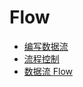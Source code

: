# Flow

<!-- links begin -->

- [编写数据流](编写数据流.md)
- [流程控制](流程控制.md)
- [数据流 Flow](数据流Flow.md)
<!-- links end -->
